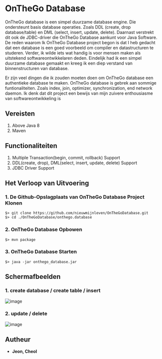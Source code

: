 # OnTheGo Database

OnTheGo database is een simpel duurzame database engine. Die ondersteunt basis database operaties. Zoals DDL (create, drop database/table) en DML (select, insert, update, delete). Daarnast verstrekt dit ook de JDBC-driver die OnTheGo Database aankunt voor Java Software. De reden waarom Ik OnTheGo Database project begon is dat I heb gedacht dat een database is een goed voorbeeld om compiler en datastructuren te studeren. Verder, ik wilde iets wat handig is voor mensen maken als uitstekend softwareontwikkelaren deden. Eindelijk had ik een simpel duurzame database gemaakt en kreeg ik een diep verstand van binnenstructuren van database.  

Er zijn veel dingen die ik zouden moeten doen om OnTheGo database een authentieke database te maken. OnTheGo database is gebrek aan sommige funtionaliteiten. Zoals index, join, optimizer, synchronization, end network daemon. Ik denk dat dit project een bewijs van mijn zuivere enthousiasme van softwareontwikkeling is  

## Vereisten

1. Above Java 8 
2. Maven

## Functionaliteiten

1. Multiple Transaction(begin, commit, rollback) Support
2. DDL(create, drop), DML(select, insert, update, delete) Support 
3. JDBC Driver Support

## Het Verloop van Uitvoering
### 1. De Github-Opslagplaats van OnTheGo Database Project Klonen
```
$> git clone https://github.com/nieuwmijnleven/OnTheGoDatabase.git
$> cd ./OnTheGoDatabase/onthego.database
```
### 2. OnTheGo Database Opbowen
```
$> mvn package
```
### 3. OnTheGo Database Starten
```
$> java -jar onthego_database.jar
```

## Schermafbeelden

### 1. create database / create table / insert
![image](https://github.com/nieuwmijnleven/OnTheGoDatabase/assets/56591823/9c58c583-2c0f-44a1-880f-48b40c6399dc)

### 2. update / delete
![image](https://github.com/nieuwmijnleven/OnTheGoDatabase/assets/56591823/c4861fa8-3380-489b-a007-5736c92afb10)

## Autheur

* **Jeon, Cheol** 
